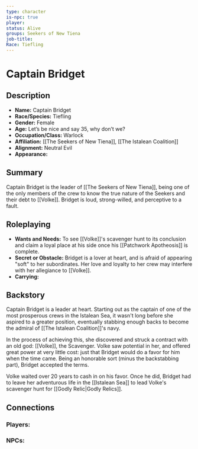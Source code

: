 ```yaml
---
type: character
is-npc: true
player: 
status: Alive
groups: Seekers of New Tiena
job-title: 
Race: Tiefling
---
```

# Captain Bridget

## Description
- **Name:** Captain Bridget
- **Race/Species:** Tiefling
- **Gender:** Female
- **Age:** Let’s be nice and say 35, why don’t we?
- **Occupation/Class:** Warlock
- **Affiliation:** [[The Seekers of New Tiena]], [[The Istalean Coalition]]
- **Alignment:** Neutral Evil
- **Appearance:** 

## Summary
Captain Bridget is the leader of [[The Seekers of New Tiena]], being one of the only members of the crew to know the true nature of the Seekers and their debt to [[Volke]]. Bridget is loud, strong-willed, and perceptive to a fault.

## Roleplaying
 - **Wants and Needs:** To see [[Volke]]'s scavenger hunt to its conclusion and claim a loyal place at his side once his [[Patchwork Apotheosis]] is complete.
 - **Secret or Obstacle:** Bridget is a lover at heart, and is afraid of appearing "soft" to her subordinates.  Her love and loyalty to her crew may interfere with her allegiance to [[Volke]]. 
 - **Carrying:**


## Backstory
Captain Bridget is a leader at heart. Starting out as the captain of one of the most prosperous crews in the Istalean Sea, it wasn't long before she aspired to a greater position, eventually stabbing enough backs to become the admiral of [[The Istalean Coalition]]'s navy. 

In the process of achieving this, she discovered and struck a contract with an old god: [[Volke]], the Scavenger. Volke saw potential in her, and offered great power at very little cost: just that Bridget would do a favor for him when the time came. Being an honorable sort (minus the backstabbing part), Bridget accepted the terms. 

Volke waited over 20 years to cash in on his favor. Once he did, Bridget had to leave her adventurous life in the [[Istalean Sea]] to lead Volke's scavenger hunt for [[Godly Relic|Godly Relics]]. 

## Connections


### Players:


### NPCs:

